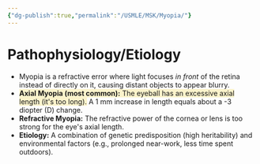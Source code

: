 ```yaml
---
{"dg-publish":true,"permalink":"/USMLE/MSK/Myopia/"}
---
```


# Pathophysiology/Etiology

- Myopia is a refractive error where light focuses _in front_ of the retina instead of directly on it, causing distant objects to appear blurry.
- <span style="background:rgba(240, 200, 0, 0.2)">**Axial Myopia (most common):** The eyeball has an excessive axial length (it's too long).</span> A 1 mm increase in length equals about a -3 diopter (D) change.
- **Refractive Myopia:** The refractive power of the cornea or lens is too strong for the eye's axial length.
- **Etiology:** A combination of genetic predisposition (high heritability) and environmental factors (e.g., prolonged near-work, less time spent outdoors).
